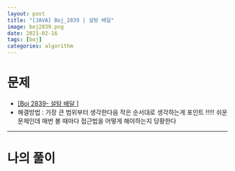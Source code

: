 ```yaml
---
layout: post
title: "[JAVA] Boj_2839 | 설탕 배달"
image: boj2839.png
date: 2021-02-16
tags: [boj]
categories: algorithm
---
```


# 문제
- <a href="https://www.acmicpc.net/problem/2839" target="_black" >[Boj 2839- 설탕 배달 ]</a>
- 해결방법 : 가장 큰 범위부터 생각한다음 작은 순서대로 생각하는게 포인트 !!!!! 쉬운 문제인데 매번 볼 때마다 접근법을 어떻게 해야하는지 당황한다

- - -

# 나의 풀이

<script src="https://gist.github.com/Jisu-Shin/653cb00e8d3b0c382a364d6915fd256a.js"></script>